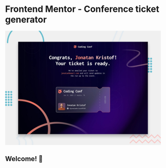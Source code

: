 # Frontend Mentor - Conference ticket generator

![Design preview for the Conference ticket generator coding challenge](./design/preview.jpg)

## Welcome! 👋

